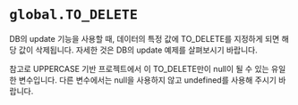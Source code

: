 # `global.TO_DELETE`
DB의 update 기능을 사용할 때, 데이터의 특정 값에 TO_DELETE를 지정하게 되면 해당 값이 삭제됩니다.
자세한 것은 DB의 update 예제를 살펴보시기 바랍니다.

참고로 UPPERCASE 기반 프로젝트에서 이 TO_DELETE만이 null이 될 수 있는 유일한 변수입니다.
다른 변수에서는 null을 사용하지 않고 undefined를 사용해 주시기 바랍니다.
